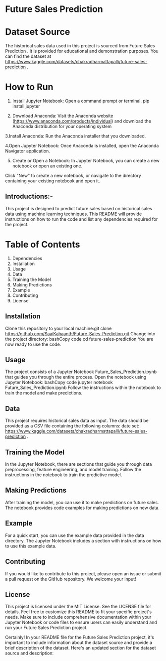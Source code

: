 
# Future Sales Prediction
# Dataset Source
The historical sales data used in this project is sourced from Future Sales Prediction . It is provided for educational and demonstration purposes. You can find the dataset at https://www.kaggle.com/datasets/chakradharmattapalli/future-sales-prediction .

# How to Run
1. Install Jupyter Notebook:
Open a command prompt or terminal.
  pip install jupyter

2. Download Anaconda:
Visit the Anaconda website (https://www.anaconda.com/products/individual) and download the Anaconda distribution for your operating system 

3.Install Anaconda:
Run the Anaconda installer that you downloaded.

4.Open Jupyter Notebook:
Once Anaconda is installed, open the Anaconda Navigator application.

5. Create or Open a Notebook:
In Jupyter Notebook, you can create a new notebook or open an existing one.

Click "New" to create a new notebook, or navigate to the directory containing your existing notebook and open it.

## Introductions:-


This project is designed to predict future sales based on historical sales data using machine learning techniques. This README will provide instructions on how to run the code and list any dependencies required for the project.
# Table of Contents
1.	Dependencies
2.	Installation
3.	Usage
4.	Data
5.	Training the Model
6.	Making Predictions
7.	Example
8.	Contributing
9.	License



## Installation
Clone this repository to your local machine:git clone https://github.com/SaaiKahaanth/Future-Sales-Prediction.git 
Change into the project directory:
   bashCopy code
cd future-sales-prediction 
You are now ready to use the code.

## Usage
The project consists of a Jupyter Notebook Future_Sales_Prediction.ipynb that guides you through the entire process. Open the notebook using Jupyter Notebook:
bashCopy code
jupyter notebook Future_Sales_Prediction.ipynb 
Follow the instructions within the notebook to train the model and make predictions.


## Data
This project requires historical sales data as input. The data should be provided as a CSV file containing the following columns:
date set: https://www.kaggle.com/datasets/chakradharmattapalli/future-sales-prediction .



## Training the Model
In the Jupyter Notebook, there are sections that guide you through data preprocessing, feature engineering, and model training. Follow the instructions in the notebook to train the predictive model.


## Making Predictions
After training the model, you can use it to make predictions on future sales. The notebook provides code examples for making predictions on new data.


## Example
For a quick start, you can use the example data provided in the data directory. The Jupyter Notebook includes a section with instructions on how to use this example data.


## Contributing
If you would like to contribute to this project, please open an issue or submit a pull request on the GitHub repository. We welcome your input!


## License

This project is licensed under the MIT License. See the LICENSE file for details.
Feel free to customize this README to fit your specific project's needs. Make sure to include comprehensive documentation within your Jupyter Notebook or code files to ensure users can easily understand and run your Future Sales Prediction project.

Certainly! In your README file for the Future Sales Prediction project, it's important to include information about the dataset source and provide a brief description of the dataset. Here's an updated section for the dataset source and description:



